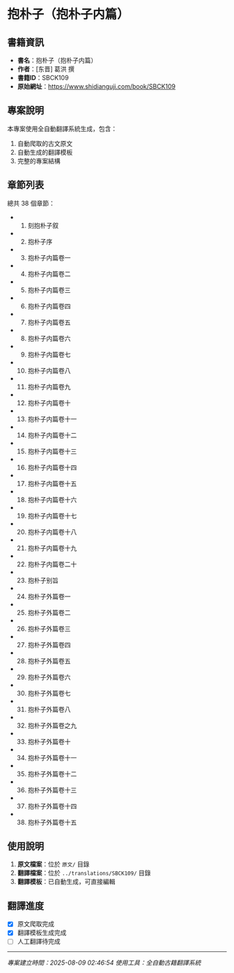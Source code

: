# 抱朴子（抱朴子内篇）

## 書籍資訊

- **書名**：抱朴子（抱朴子内篇）
- **作者**：[东晋] 葛洪 撰
- **書籍ID**：SBCK109
- **原始網址**：https://www.shidianguji.com/book/SBCK109

## 專案說明

本專案使用全自動翻譯系統生成，包含：
1. 自動爬取的古文原文
2. 自動生成的翻譯模板
3. 完整的專案結構

## 章節列表

總共 38 個章節：

- 01. 刻抱朴子叙
- 02. 抱朴子序
- 03. 抱朴子内篇卷一
- 04. 抱朴子内篇卷二
- 05. 抱朴子内篇卷三
- 06. 抱朴子内篇卷四
- 07. 抱朴子内篇卷五
- 08. 抱朴子内篇卷六
- 09. 抱朴子内篇卷七
- 10. 抱朴子内篇卷八
- 11. 抱朴子内篇卷九
- 12. 抱朴子内篇卷十
- 13. 抱朴子内篇卷十一
- 14. 抱朴子内篇卷十二
- 15. 抱朴子内篇卷十三
- 16. 抱朴子内篇卷十四
- 17. 抱朴子内篇卷十五
- 18. 抱朴子内篇卷十六
- 19. 抱朴子内篇卷十七
- 20. 抱朴子内篇卷十八
- 21. 抱朴子内篇卷十九
- 22. 抱朴子内篇卷二十
- 23. 抱朴子别旨
- 24. 抱朴子外篇卷一
- 25. 抱朴子外篇卷二
- 26. 抱朴子外篇卷三
- 27. 抱朴子外篇卷四
- 28. 抱朴子外篇卷五
- 29. 抱朴子外篇卷六
- 30. 抱朴子外篇卷七
- 31. 抱朴子外篇卷八
- 32. 抱朴子外篇卷之九
- 33. 抱朴子外篇卷十
- 34. 抱朴子外篇卷十一
- 35. 抱朴子外篇卷十二
- 36. 抱朴子外篇卷十三
- 37. 抱朴子外篇卷十四
- 38. 抱朴子外篇卷十五

## 使用說明

1. **原文檔案**：位於 `原文/` 目錄
2. **翻譯檔案**：位於 `../translations/SBCK109/` 目錄
3. **翻譯模板**：已自動生成，可直接編輯

## 翻譯進度

- [x] 原文爬取完成
- [x] 翻譯模板生成完成
- [ ] 人工翻譯待完成

---
*專案建立時間：2025-08-09 02:46:54*
*使用工具：全自動古籍翻譯系統*
